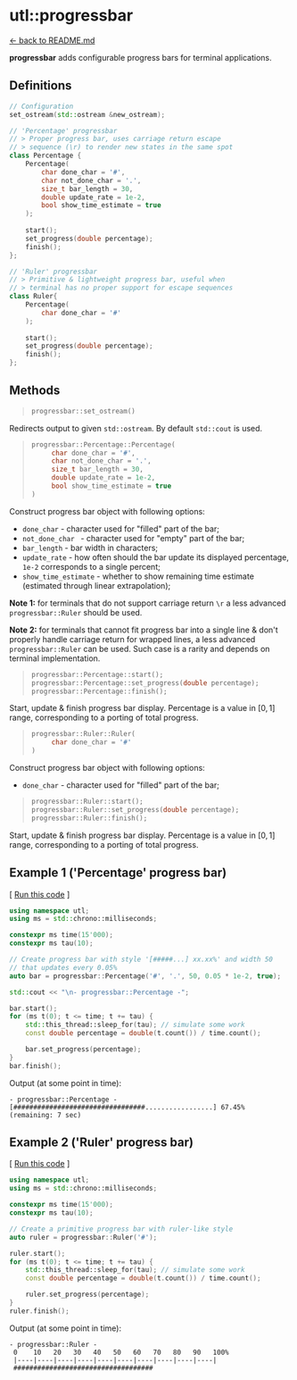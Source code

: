 


# utl::progressbar

[<- back to README.md](https://github.com/DmitriBogdanov/prototyping_utils/tree/master)

**progressbar** adds configurable progress bars for terminal applications.

## Definitions

```cpp
// Configuration
set_ostream(std::ostream &new_ostream);

// 'Percentage' progressbar
// > Proper progress bar, uses carriage return escape
// > sequence (\r) to render new states in the same spot
class Percentage {
	Percentage(
		char done_char = '#',
		char not_done_char = '.',
		size_t bar_length = 30,
		double update_rate = 1e-2,
		bool show_time_estimate = true
	);
	
	start();
	set_progress(double percentage);
	finish();
};

// 'Ruler' progressbar
// > Primitive & lightweight progress bar, useful when
// > terminal has no proper support for escape sequences
class Ruler{
	Percentage(
		char done_char = '#'
	);
	
	start();
	set_progress(double percentage);
	finish();
};
```

## Methods

> ```cpp
> progressbar::set_ostream()
> ```

Redirects output to given `std::ostream`. By default `std::cout` is used.

> ```cpp
> progressbar::Percentage::Percentage(
>      char done_char = '#',
>      char not_done_char = '.',
>      size_t bar_length = 30,
>      double update_rate = 1e-2,
>      bool show_time_estimate = true
> )
> ```

Construct progress bar object with following options:

- `done_char` - character used for "filled" part of the bar;
- `not_done_char ` - character used for "empty" part of the bar;
- `bar_length` - bar width in characters;
- `update_rate` - how often should the bar update its displayed percentage, `1e-2` corresponds to a single percent;
- `show_time_estimate` - whether to show remaining time estimate (estimated through linear extrapolation);

**Note 1:** for terminals that do not support carriage return `\r`  a less advanced `progressbar::Ruler` should be used.

**Note 2:** for terminals that cannot fit progress bar into a single line & don't properly handle carriage return for wrapped lines, a less advanced `progressbar::Ruler` can be used. Such case is a rarity and depends on terminal implementation.

> ```cpp
> progressbar::Percentage::start();
> progressbar::Percentage::set_progress(double percentage);
> progressbar::Percentage::finish();
> ```

Start, update & finish progress bar display. Percentage is a value in $[0, 1]$ range, corresponding to a porting of total progress.

> ```cpp
> progressbar::Ruler::Ruler(
>      char done_char = '#'
> )
> ```

Construct progress bar object with following options:

- `done_char` - character used for "filled" part of the bar;

> ```cpp
> progressbar::Ruler::start();
> progressbar::Ruler::set_progress(double percentage);
> progressbar::Ruler::finish();
> ```

Start, update & finish progress bar display. Percentage is a value in $[0, 1]$ range, corresponding to a porting of total progress.



## Example 1 ('Percentage' progress bar)

[ [Run this code](https://godbolt.org/#g:!((g:!((g:!((h:codeEditor,i:(filename:'1',fontScale:14,fontUsePx:'0',j:1,lang:c%2B%2B,selection:(endColumn:78,endLineNumber:11,positionColumn:5,positionLineNumber:9,selectionStartColumn:78,selectionStartLineNumber:11,startColumn:5,startLineNumber:9),source:'%23include+%3Chttps://raw.githubusercontent.com/DmitriBogdanov/prototyping_utils/master/source/proto_utils.hpp%3E%0A%0Aint+main(int+argc,+char+**argv)+%7B%0A++++using+namespace+utl%3B%0A%0A++++using+namespace+utl%3B%0A++++using+ms+%3D+std::chrono::milliseconds%3B%0A%0A++++//+Due+to+%22Godbolt.org%22+limitation+on+execution+time+and+nonfunctional+carriage+return,%0A++++//+in+this+example+we+use+short+runtime+and+a+rather+rough+update+rate.%0A++++//+Real-time+progress+display+may+also+be+skipped+by+the+online+compiler.%0A++++constexpr+ms+time(5!'000)%3B%0A++++constexpr+ms+tau(700)%3B%0A%0A++++//+Create+progress+bar+with+style+!'%5B%23%23%23%23%23...%5D+xx.xx%25!'+and+width+50%0A++++//+that+updates+every+0.05%25%0A++++auto+bar+%3D+progressbar::Percentage(!'%23!',+!'.!',+20,+0.05+*+1e-2,+true)%3B%0A%0A++++std::cout+%3C%3C+%22%5Cn-+progressbar::Percentage+-%22%3B%0A%0A++++bar.start()%3B%0A++++for+(ms+t(0)%3B+t+%3C%3D+time%3B+t+%2B%3D+tau)+%7B%0A++++++++std::this_thread::sleep_for(tau)%3B+//+simulate+some+work%0A++++++++const+double+percentage+%3D+double(t.count())+/+time.count()%3B%0A%0A++++++++bar.set_progress(percentage)%3B%0A++++%7D%0A++++bar.finish()%3B%0A%0A++++return+0%3B%0A%7D%0A'),l:'5',n:'0',o:'C%2B%2B+source+%231',t:'0')),k:71.71783148269105,l:'4',n:'0',o:'',s:0,t:'0'),(g:!((g:!((h:compiler,i:(compiler:clang1600,filters:(b:'0',binary:'1',binaryObject:'1',commentOnly:'0',debugCalls:'1',demangle:'0',directives:'0',execute:'0',intel:'0',libraryCode:'0',trim:'1'),flagsViewOpen:'1',fontScale:14,fontUsePx:'0',j:1,lang:c%2B%2B,libs:!(),options:'-std%3Dc%2B%2B17+-O2',overrides:!(),selection:(endColumn:1,endLineNumber:1,positionColumn:1,positionLineNumber:1,selectionStartColumn:1,selectionStartLineNumber:1,startColumn:1,startLineNumber:1),source:1),l:'5',n:'0',o:'+x86-64+clang+16.0.0+(Editor+%231)',t:'0')),header:(),l:'4',m:50,n:'0',o:'',s:0,t:'0'),(g:!((h:output,i:(compilerName:'x86-64+clang+16.0.0',editorid:1,fontScale:12,fontUsePx:'0',j:1,wrap:'1'),l:'5',n:'0',o:'Output+of+x86-64+clang+16.0.0+(Compiler+%231)',t:'0')),k:46.69421860597116,l:'4',m:50,n:'0',o:'',s:0,t:'0')),k:28.282168517308946,l:'3',n:'0',o:'',t:'0')),l:'2',n:'0',o:'',t:'0')),version:4) ]
```cpp
using namespace utl;
using ms = std::chrono::milliseconds;

constexpr ms time(15'000);
constexpr ms tau(10);

// Create progress bar with style '[#####...] xx.xx%' and width 50
// that updates every 0.05%
auto bar = progressbar::Percentage('#', '.', 50, 0.05 * 1e-2, true);

std::cout << "\n- progressbar::Percentage -";

bar.start();
for (ms t(0); t <= time; t += tau) {
	std::this_thread::sleep_for(tau); // simulate some work
	const double percentage = double(t.count()) / time.count();

	bar.set_progress(percentage);
}
bar.finish();
```

Output (at some point in time):
```
- progressbar::Percentage -
[#################################.................] 67.45% (remaining: 7 sec)
```

## Example 2 ('Ruler' progress bar)

[ [Run this code](https://godbolt.org/#g:!((g:!((g:!((h:codeEditor,i:(filename:'1',fontScale:14,fontUsePx:'0',j:1,lang:c%2B%2B,selection:(endColumn:6,endLineNumber:21,positionColumn:6,positionLineNumber:21,selectionStartColumn:6,selectionStartLineNumber:21,startColumn:6,startLineNumber:21),source:'%23include+%3Chttps://raw.githubusercontent.com/DmitriBogdanov/prototyping_utils/master/source/proto_utils.hpp%3E%0A%0Aint+main(int+argc,+char+**argv)+%7B%0A++++using+namespace+utl%3B%0A++++using+ms+%3D+std::chrono::milliseconds%3B%0A%0A++++//+Due+to+%22Godbolt.org%22+limitation+on+execution+time,%0A++++//+in+this+example+we+use+short+runtime+and+a+rather+rough+update+rate.%0A++++//+Real-time+progress+display+may+also+be+skipped+by+the+online+compiler.%0A++++constexpr+ms+time(1!'000)%3B%0A++++constexpr+ms+tau(10)%3B%0A%0A++++auto+ruler+%3D+progressbar::Ruler(!'%23!')%3B%0A%0A++++ruler.start()%3B%0A++++for+(ms+t(0)%3B+t+%3C%3D+time%3B+t+%2B%3D+tau)+%7B%0A++++++++std::this_thread::sleep_for(tau)%3B+//+simulate+some+work%0A++++++++const+double+percentage+%3D+double(t.count())+/+time.count()%3B%0A%0A++++++++ruler.set_progress(percentage)%3B%0A++++%7D%0A++++ruler.finish()%3B%0A%0A++++return+0%3B%0A%7D%0A'),l:'5',n:'0',o:'C%2B%2B+source+%231',t:'0')),k:71.71783148269105,l:'4',n:'0',o:'',s:0,t:'0'),(g:!((g:!((h:compiler,i:(compiler:clang1600,filters:(b:'0',binary:'1',binaryObject:'1',commentOnly:'0',debugCalls:'1',demangle:'0',directives:'0',execute:'0',intel:'0',libraryCode:'0',trim:'1'),flagsViewOpen:'1',fontScale:14,fontUsePx:'0',j:1,lang:c%2B%2B,libs:!(),options:'-std%3Dc%2B%2B17+-O2',overrides:!(),selection:(endColumn:1,endLineNumber:1,positionColumn:1,positionLineNumber:1,selectionStartColumn:1,selectionStartLineNumber:1,startColumn:1,startLineNumber:1),source:1),l:'5',n:'0',o:'+x86-64+clang+16.0.0+(Editor+%231)',t:'0')),header:(),l:'4',m:50,n:'0',o:'',s:0,t:'0'),(g:!((h:output,i:(compilerName:'x86-64+clang+16.0.0',editorid:1,fontScale:12,fontUsePx:'0',j:1,wrap:'1'),l:'5',n:'0',o:'Output+of+x86-64+clang+16.0.0+(Compiler+%231)',t:'0')),k:46.69421860597116,l:'4',m:50,n:'0',o:'',s:0,t:'0')),k:28.282168517308946,l:'3',n:'0',o:'',t:'0')),l:'2',n:'0',o:'',t:'0')),version:4) ]
```cpp
using namespace utl;
using ms = std::chrono::milliseconds;

constexpr ms time(15'000);
constexpr ms tau(10);

// Create a primitive progress bar with ruler-like style
auto ruler = progressbar::Ruler('#');

ruler.start();
for (ms t(0); t <= time; t += tau) {
	std::this_thread::sleep_for(tau); // simulate some work
	const double percentage = double(t.count()) / time.count();

	ruler.set_progress(percentage);
}
ruler.finish();
```

Output (at some point in time):
```
- progressbar::Ruler -
 0    10   20   30   40   50   60   70   80   90   100%
 |----|----|----|----|----|----|----|----|----|----|
 ###################################
```
